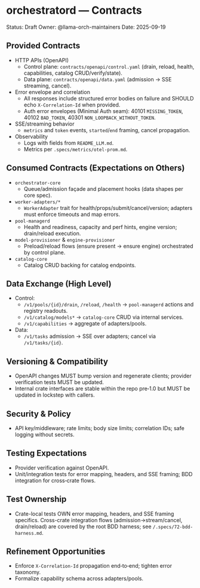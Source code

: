 # orchestratord — Contracts

Status: Draft
Owner: @llama-orch-maintainers
Date: 2025-09-19

## Provided Contracts

- HTTP APIs (OpenAPI)
  - Control plane: `contracts/openapi/control.yaml` (drain, reload, health, capabilities, catalog CRUD/verify/state).
  - Data plane: `contracts/openapi/data.yaml` (admission → SSE streaming, cancel).
- Error envelope and correlation
  - All responses include structured error bodies on failure and SHOULD echo `X-Correlation-Id` when provided.
  - Auth error envelopes (Minimal Auth seam): 40101 `MISSING_TOKEN`, 40102 `BAD_TOKEN`, 40301 `NON_LOOPBACK_WITHOUT_TOKEN`.
- SSE/streaming behavior
  - `metrics` and `token` events, `started`/`end` framing, cancel propagation.
- Observability
  - Logs with fields from `README_LLM.md`.
  - Metrics per `.specs/metrics/otel-prom.md`.

## Consumed Contracts (Expectations on Others)

- `orchestrator-core`
  - Queue/admission façade and placement hooks (data shapes per core spec).
- `worker-adapters/*`
  - `WorkerAdapter` trait for health/props/submit/cancel/version; adapters must enforce timeouts and map errors.
- `pool-managerd`
  - Health and readiness, capacity and perf hints, engine version; drain/reload execution.
- `model-provisioner` & `engine-provisioner`
  - Preload/reload flows (ensure present → ensure engine) orchestrated by control plane.
- `catalog-core`
  - Catalog CRUD backing for catalog endpoints.

## Data Exchange (High Level)

- Control:
  - `/v1/pools/{id}/drain`, `/reload`, `/health` → `pool-managerd` actions and registry readouts.
  - `/v1/catalog/models*` → `catalog-core` CRUD via internal services.
  - `/v1/capabilities` → aggregate of adapters/pools.
- Data:
  - `/v1/tasks` admission → SSE over adapters; cancel via `/v1/tasks/{id}`.

## Versioning & Compatibility

- OpenAPI changes MUST bump version and regenerate clients; provider verification tests MUST be updated.
- Internal crate interfaces are stable within the repo pre‑1.0 but MUST be updated in lockstep with callers.

## Security & Policy

- API key/middleware; rate limits; body size limits; correlation IDs; safe logging without secrets.

## Testing Expectations

- Provider verification against OpenAPI.
- Unit/integration tests for error mapping, headers, and SSE framing; BDD integration for cross‑crate flows.

## Test Ownership

- Crate-local tests OWN error mapping, headers, and SSE framing specifics. Cross-crate integration flows (admission→stream/cancel, drain/reload) are covered by the root BDD harness; see `/.specs/72-bdd-harness.md`.

## Refinement Opportunities

- Enforce `X-Correlation-Id` propagation end‑to‑end; tighten error taxonomy.
- Formalize capability schema across adapters/pools.

